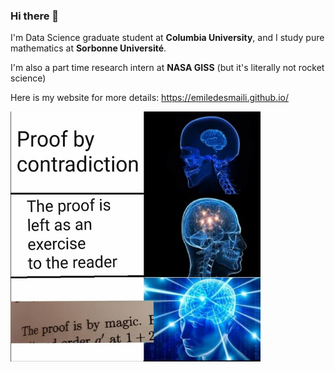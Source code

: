 ### Hi there 👋

<!--
**emileDesmaili/emileDesmaili** is a ✨ _special_ ✨ repository because its `README.md` (this file) appears on your GitHub profile.

Here are some ideas to get you started:

- 🔭 I’m currently working on ...
- 🌱 I’m currently learning ...
- 👯 I’m looking to collaborate on ...
- 🤔 I’m looking for help with ...
- 💬 Ask me about ...
- 📫 How to reach me: ...
- 😄 Pronouns: ...
- ⚡ Fun fact: ...
-->

I'm Data Science graduate student at **Columbia University**, and I study pure mathematics at **Sorbonne Université**. 

I'm also a part time research intern at **NASA GISS** (but it's literally not rocket science)

Here is my website for more details: https://emiledesmaili.github.io/

<img src="proofmeme.jpg" width="400" height="400"/>





